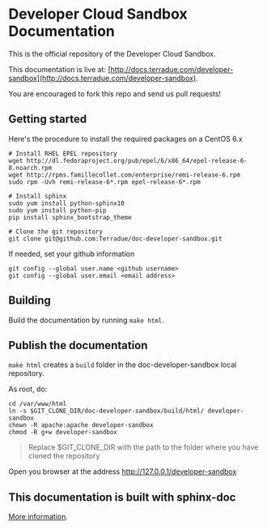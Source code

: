 # Developer Cloud Sandbox Documentation

This is the official repository of the Developer Cloud Sandbox. 

This documentation is live at:
[http://docs.terradue.com/developer-sandbox](http://docs.terradue.com/developer-sandbox).

You are encouraged to fork this repo and send us pull requests!

## Getting started

Here's the procedure to install the required packages on a CentOS 6.x

```
# Install RHEL EPEL repository
wget http://dl.fedoraproject.org/pub/epel/6/x86_64/epel-release-6-8.noarch.rpm
wget http://rpms.famillecollet.com/enterprise/remi-release-6.rpm
sudo rpm -Uvh remi-release-6*.rpm epel-release-6*.rpm

# Install sphinx
sudo yum install python-sphinx10
sudo yum install python-pip
pip install sphinx_bootstrap_theme

# Clone the git repository
git clone git@github.com:Terradue/doc-developer-sandbox.git
```

If needed, set your github information

```
git config --global user.name <github username>
git config --global user.email <email address>
```

## Building

Build the documentation by running ``make html``.

## Publish the documentation

``make html`` creates a ``build`` folder in the doc-developer-sandbox local repository.

As root, do:

```
cd /var/www/html
ln -s $GIT_CLONE_DIR/doc-developer-sandbox/build/html/ developer-sandbox
chown -R apache:apache developer-sandbox
chmod -R g+w developer-sandbox
```
> Replace $GIT_CLONE_DIR with the path to the folder where you have cloned the repository

Open you browser at the address http://127.0.0.1/developer-sandbox

## This documentation is built with sphinx-doc

[More information](http://sphinx-doc.org/).

